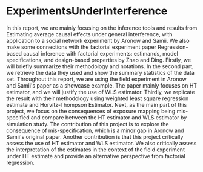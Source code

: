 # ExperimentsUnderInterference

In this report, we are mainly focusing on the inference tools and results from Estimating average causal effects under general interference, with application to a social network experiment by Aronow and Samii. We also make some connections with the factorial experiment paper Regression-based causal inference with factorial experiments: estimands, model specifications, and design-based properties by Zhao and Ding. Firstly, we will briefly summarize their methodology and notations. In the second part, we retrieve the data they used and show the summary statistics of the data set. Throughout this report, we are using the field experiment in Aronow and Samii's paper as a showcase example. The paper mainly focuses on HT estimator, and we will justify the use of WLS estimator. Thirdly, we replicate the result with their methodology using weighted least square regression estimate and Horvitz-Thompson Estimator. Next, as the main part of this project, we focus on the consequences of exposure mapping being mis-specified and compare between the HT estimator and WLS estimator by simulation study. The contribution of this project is to explore the consequence of mis-specification, which is a minor gap in Aronow and Samii's original paper. Another contribution is that this project critically assess the use of HT estimator and WLS estimator. We also critically assess the interpretation of the estimates in the context of the field experiment under HT estimate and provide an alternative perspective from factorial regression.
